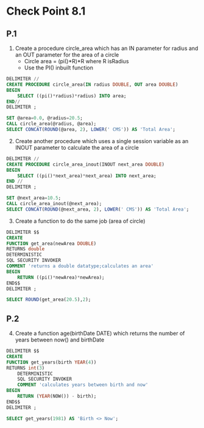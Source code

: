 # Check Point 8.1

## P.1

1. Create a procedure circle_area which has an IN parameter for radius and an OUT parameter for the area of a circle
   - Circle area = (pi()*R)*R where R isRadius
   - Use the PI() inbuilt function
```sql
DELIMITER //
CREATE PROCEDURE circle_area(IN radius DOUBLE, OUT area DOUBLE)
BEGIN
    SELECT ((pi()*radius)*radius) INTO area;
END//
DELIMITER ;
```

```sql
SET @area=0.0, @radius=20.5;
CALL circle_area(@radius, @area);
SELECT CONCAT(ROUND(@area, 2), LOWER(' CMS')) AS 'Total Area';
```

2. Create another procedure which uses a single session variable as an INOUT parameter to calculate the area of a circle

```sql
DELIMITER //
CREATE PROCEDURE circle_area_inout(INOUT next_area DOUBLE)
BEGIN
    SELECT ((pi()*next_area)*next_area) INTO next_area;
END //
DELIMITER ;
```
```sql
SET @next_area=10.5;
CALL circle_area_inout(@next_area);
SELECT CONCAT(ROUND(@next_area, 2), LOWER(' CMS')) AS 'Total Area';
```

3. Create a function to do the same job (area of circle)
```sql
DELIMITER $$
CREATE
FUNCTION get_area(newArea DOUBLE) 
RETURNS double
DETERMINISTIC
SQL SECURITY INVOKER
COMMENT 'returns a double datatype;calculates an area'
BEGIN
    RETURN ((pi()*newArea)*newArea);
END$$
DELIMITER ;
```
```sql
SELECT ROUND(get_area(20.5),2);
```

## P.2

4. Create a function age(birthDate DATE) which returns the number of years between now() and birthDate
```sql
DELIMITER $$
CREATE
FUNCTION get_years(birth YEAR(4)) 
RETURNS int(3)
    DETERMINISTIC
    SQL SECURITY INVOKER
    COMMENT 'calculates years between birth and now'
BEGIN
    RETURN (YEAR(NOW()) - birth);
END$$
DELIMITER ;
```
```sql
SELECT get_years(1981) AS 'Birth <> Now';
```